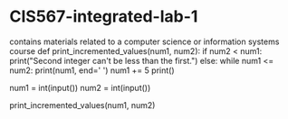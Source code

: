 # CIS567-integrated-lab-1
contains materials related to a computer science or information systems course
def print_incremented_values(num1, num2):
    if num2 < num1:
        print("Second integer can't be less than the first.")
    else:
        while num1 <= num2:
            print(num1, end=' ')
            num1 += 5
        print()

num1 = int(input())
num2 = int(input())

print_incremented_values(num1, num2)
